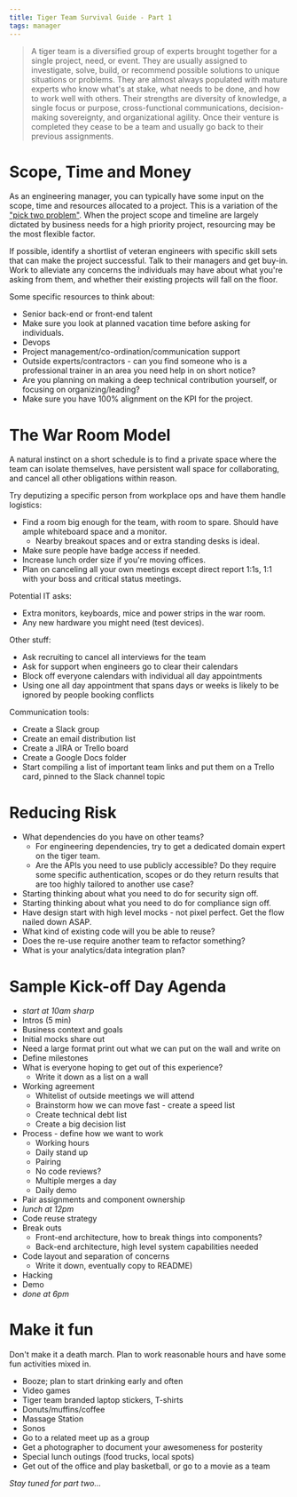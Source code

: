 ```yaml
---
title: Tiger Team Survival Guide - Part 1
tags: manager
---
```



> A tiger team is a diversified group of experts brought together for a single project, need, or event. They are usually assigned to investigate, solve, build, or recommend possible solutions to unique situations or problems. They are almost always populated with mature experts who know what's at stake, what needs to be done, and how to work well with others. Their strengths are diversity of knowledge, a single focus or purpose, cross-functional communications, decision-making sovereignty, and organizational agility. Once their venture is completed they cease to be a team and usually go back to their previous assignments.


# Scope, Time and Money

As an engineering manager, you can typically have some input on the scope, time and resources allocated to a project. This is a variation of the ["pick two problem"](https://en.wikipedia.org/wiki/Project_management_triangle#.22Pick_any_two.22). When the project scope and timeline are largely dictated by business needs for a high priority project, resourcing may be the most flexible factor.

If possible, identify a shortlist of veteran engineers with specific skill sets that can make the project successful. Talk to their managers and get buy-in. Work to alleviate any concerns the individuals may have about what you're asking from them, and whether their existing projects will fall on the floor.

Some specific resources to think about:

- Senior back-end or front-end talent
- Make sure you look at planned vacation time before asking for individuals.
- Devops
- Project management/co-ordination/communication support
- Outside experts/contractors - can you find someone who is a professional trainer in an area you need help in on short notice?
- Are you planning on making a deep technical contribution yourself, or focusing on organizing/leading?
- Make sure you have 100% alignment on the KPI for the project.

# The War Room Model

A natural instinct on a short schedule is to find a private space where the team can isolate themselves, have persistent wall space for collaborating, and cancel all other obligations within reason.

Try deputizing a specific person from workplace ops and have them handle logistics:

- Find a room big enough for the team, with room to spare. Should have ample whiteboard space and a monitor.
  - Nearby breakout spaces and or extra standing desks is ideal.
- Make sure people have badge access if needed.
- Increase lunch order size if you're moving offices.
- Plan on canceling all your own meetings except direct report 1:1s, 1:1 with your boss and critical status meetings.

Potential IT asks:

- Extra monitors, keyboards, mice and power strips in the war room.
- Any new hardware you might need (test devices).

Other stuff:

- Ask recruiting to cancel all interviews for the team
- Ask for support when engineers go to clear their calendars
- Block off everyone calendars with individual all day appointments
- Using one all day appointment that spans days or weeks is likely to be ignored by people booking conflicts

Communication tools:

- Create a Slack group
- Create an email distribution list
- Create a JIRA or Trello board
- Create a Google Docs folder
- Start compiling a list of important team links and put them on a Trello card, pinned to the Slack channel topic

# Reducing Risk

- What dependencies do you have on other teams?
  - For engineering dependencies, try to get a dedicated domain expert on the tiger team.
  - Are the APIs you need to use publicly accessible? Do they require some specific authentication, scopes or do they return results that are too highly tailored to another use case?
- Starting thinking about what you need to do for security sign off.
- Starting thinking about what you need to do for compliance sign off.
- Have design start with high level mocks - not pixel perfect. Get the flow nailed down ASAP.
- What kind of existing code will you be able to reuse?
- Does the re-use require another team to refactor something?
- What is your analytics/data integration plan?

# Sample Kick-off Day Agenda

- *start at 10am sharp*
- Intros (5 min)
- Business context and goals
- Initial mocks share out
- Need a large format print out what we can put on the wall and write on
- Define milestones
- What is everyone hoping to get out of this experience?
  - Write it down as a list on a wall
- Working agreement
  - Whitelist of outside meetings we will attend
  - Brainstorm how we can move fast - create a speed list
  - Create technical debt list
  - Create a big decision list
- Process - define how we want to work
  - Working hours
  - Daily stand up
  - Pairing
  - No code reviews?
  - Multiple merges a day
  - Daily demo
- Pair assignments and component ownership
- *lunch at 12pm*
- Code reuse strategy
- Break outs
  - Front-end architecture, how to break things into components?
  - Back-end architecture, high level system capabilities needed
- Code layout and separation of concerns
  - Write it down, eventually copy to README)
- Hacking
- Demo
- *done at 6pm*

# Make it fun

Don't make it a death march. Plan to work reasonable hours and have some fun activities mixed in.

- Booze; plan to start drinking early and often
- Video games
- Tiger team branded laptop stickers, T-shirts
- Donuts/muffins/coffee
- Massage Station
- Sonos
- Go to a related meet up as a group
- Get a photographer to document your awesomeness for posterity
- Special lunch outings (food trucks, local spots)
- Get out of the office and play basketball, or go to a movie as a team

*Stay tuned for part two...*
